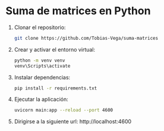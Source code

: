 # Suma de matrices en Python

1. Clonar el repositorio:

   ```sh
   git clone https://github.com/Tobias-Vega/suma-matrices
   ```

2. Crear y activar el entorno virtual:

   ```sh
   python -m venv venv
   venv\Scripts\activate
   ```

3. Instalar dependencias:

   ```sh
   pip install -r requirements.txt
   ```

4. Ejecutar la aplicación:

   ```sh
   uvicorn main:app --reload --port 4600
   ```

5. Dirigirse a la siguiente url: http://localhost:4600

